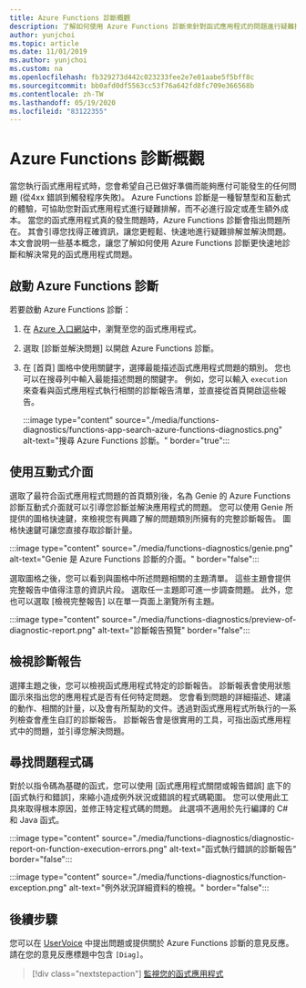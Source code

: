 ```yaml
---
title: Azure Functions 診斷概觀
description: 了解如何使用 Azure Functions 診斷來針對函式應用程式的問題進行疑難排解。
author: yunjchoi
ms.topic: article
ms.date: 11/01/2019
ms.author: yunjchoi
ms.custom: na
ms.openlocfilehash: fb329273d442c023233fee2e7e01aabe5f5bff8c
ms.sourcegitcommit: bb0afd0df5563cc53f76a642fd8fc709e366568b
ms.contentlocale: zh-TW
ms.lasthandoff: 05/19/2020
ms.locfileid: "83122355"
---
```

# <a name="azure-functions-diagnostics-overview"></a>Azure Functions 診斷概觀

當您執行函式應用程式時，您會希望自己已做好準備而能夠應付可能發生的任何問題 (從4xx 錯誤到觸發程序失敗)。 Azure Functions 診斷是一種智慧型和互動式的體驗，可協助您對函式應用程式進行疑難排解，而不必進行設定或產生額外成本。 當您的函式應用程式真的發生問題時，Azure Functions 診斷會指出問題所在。 其會引導您找得正確資訊，讓您更輕鬆、快速地進行疑難排解並解決問題。 本文會說明一些基本概念，讓您了解如何使用 Azure Functions 診斷更快速地診斷和解決常見的函式應用程式問題。

## <a name="start-azure-functions-diagnostics"></a>啟動 Azure Functions 診斷

若要啟動 Azure Functions 診斷：

1. 在 [Azure 入口網站](https://portal.azure.com)中，瀏覽至您的函式應用程式。
1. 選取 [診斷並解決問題] 以開啟 Azure Functions 診斷。
1. 在 [首頁] 圖格中使用關鍵字，選擇最能描述函式應用程式問題的類別。 您也可以在搜尋列中輸入最能描述問題的關鍵字。 例如，您可以輸入 `execution` 來查看與函式應用程式執行相關的診斷報告清單，並直接從首頁開啟這些報告。

   :::image type="content" source="./media/functions-diagnostics/functions-app-search-azure-functions-diagnostics.png" alt-text="搜尋 Azure Functions 診斷。" border="true":::

## <a name="use-the-interactive-interface"></a>使用互動式介面

選取了最符合函式應用程式問題的首頁類別後，名為 Genie 的 Azure Functions 診斷互動式介面就可以引導您診斷並解決應用程式的問題。 您可以使用 Genie 所提供的圖格快速鍵，來檢視您有興趣了解的問題類別所擁有的完整診斷報告。 圖格快速鍵可讓您直接存取診斷計量。

:::image type="content" source="./media/functions-diagnostics/genie.png" alt-text="Genie 是 Azure Functions 診斷的介面。" border="false":::

選取圖格之後，您可以看到與圖格中所述問題相關的主題清單。 這些主題會提供完整報告中值得注意的資訊片段。 選取任一主題即可進一步調查問題。 此外，您也可以選取 [檢視完整報告] 以在單一頁面上瀏覽所有主題。

:::image type="content" source="./media/functions-diagnostics/preview-of-diagnostic-report.png" alt-text="診斷報告預覽" border="false":::

## <a name="view-a-diagnostic-report"></a>檢視診斷報告

選擇主題之後，您可以檢視函式應用程式特定的診斷報告。 診斷報表會使用狀態圖示來指出您的應用程式是否有任何特定問題。 您會看到問題的詳細描述、建議的動作、相關的計量，以及會有所幫助的文件。透過對函式應用程式所執行的一系列檢查會產生自訂的診斷報告。 診斷報告會是很實用的工具，可指出函式應用程式中的問題，並引導您解決問題。

## <a name="find-the-problem-code"></a>尋找問題程式碼

對於以指令碼為基礎的函式，您可以使用 [函式應用程式關閉或報告錯誤] 底下的 [函式執行和錯誤]，來縮小造成例外狀況或錯誤的程式碼範圍。 您可以使用此工具來取得根本原因，並修正特定程式碼的問題。 此選項不適用於先行編譯的 C# 和 Java 函式。

:::image type="content" source="./media/functions-diagnostics/diagnostic-report-on-function-execution-errors.png" alt-text="函式執行錯誤的診斷報告" border="false":::

:::image type="content" source="./media/functions-diagnostics/function-exception.png" alt-text="例外狀況詳細資料的檢視。" border="false":::

## <a name="next-steps"></a>後續步驟

您可以在 [UserVoice](https://feedback.azure.com/forums/355860-azure-functions) 中提出問題或提供關於 Azure Functions 診斷的意見反應。 請在您的意見反應標題中包含 `[Diag]`。

> [!div class="nextstepaction"]
> [監視您的函式應用程式](functions-monitoring.md)
